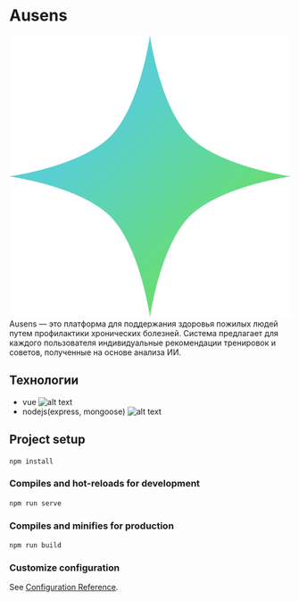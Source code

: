# Ausens
![alt text](https://github.com/timur612/ausens/blob/master/readme/logo%20svg.svg)
<br>
Ausens — это платформа для поддержания здоровья пожилых людей путем профилактики хронических болезней. Система предлагает для каждого пользователя индивидуальные рекомендации тренировок и советов, полученные на основе анализа ИИ.

## Технологии
* vue ![alt text](https://www.dotcom-monitor.com/blog/wp-content/uploads/sites/3/2020/05/Vue-logo-1.png)
* nodejs(express, mongoose) ![alt text](https://upload.wikimedia.org/wikipedia/commons/d/d9/Node.js_logo.svg)

## Project setup
```
npm install
```

### Compiles and hot-reloads for development
```
npm run serve
```

### Compiles and minifies for production
```
npm run build
```

### Customize configuration
See [Configuration Reference](https://cli.vuejs.org/config/).

###
